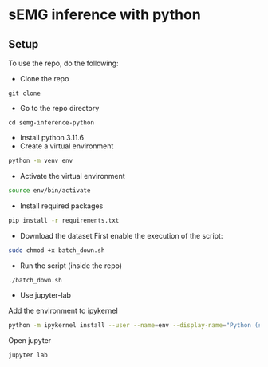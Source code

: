 # sEMG inference with python

## Setup

To use the repo, do the following:

- Clone the repo
```
git clone 
```

- Go to the repo directory
```
cd semg-inference-python
```
- Install python 3.11.6
- Create a virtual environment
```bash
python -m venv env
```
- Activate the virtual environment
```bash
source env/bin/activate
```
- Install required packages
```bash
pip install -r requirements.txt
```
- Download the dataset
First enable the execution of the script:
```bash
sudo chmod +x batch_down.sh
```

- Run the script (inside the repo)
```bash
./batch_down.sh
```

- Use jupyter-lab

Add the environment to ipykernel
```bash
python -m ipykernel install --user --name=env --display-name="Python (semg-inference)"
```

Open jupyter
```bash
jupyter lab
```
